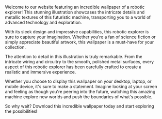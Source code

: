 <!--
Write me content for website with wallpaper "An illustration of a robotic explorer, with metallic textures and intricate details."
-->

<!--font:"Open Sans"-->

Welcome to our website featuring an incredible wallpaper of a robotic explorer! This stunning illustration showcases the intricate details and metallic textures of this futuristic machine, transporting you to a world of advanced technology and exploration.

With its sleek design and impressive capabilities, this robotic explorer is sure to capture your imagination. Whether you're a fan of science fiction or simply appreciate beautiful artwork, this wallpaper is a must-have for your collection.

The attention to detail in this illustration is truly remarkable. From the intricate wiring and circuitry to the smooth, polished metal surfaces, every aspect of this robotic explorer has been carefully crafted to create a realistic and immersive experience.

Whether you choose to display this wallpaper on your desktop, laptop, or mobile device, it's sure to make a statement. Imagine looking at your screen and feeling as though you're peering into the future, watching this amazing machine explore new worlds and push the boundaries of what's possible.

So why wait? Download this incredible wallpaper today and start exploring the possibilities!
